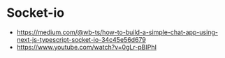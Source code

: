 # Socket-io

- https://medium.com/@wb-ts/how-to-build-a-simple-chat-app-using-next-js-typescript-socket-io-34c45e56d679
- https://www.youtube.com/watch?v=0gLr-pBIPhI
